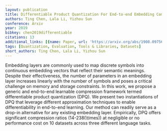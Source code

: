 ```yaml
---
layout: publication
title: Differentiable Product Quantization For End-to-end Embedding Compression
authors: Ting Chen, Lala Li, Yizhou Sun
conference: Arxiv
year: 2019
bibkey: chen2019differentiable
citations: 13
additional_links: [{name: Paper, url: 'https://arxiv.org/abs/1908.09756'}]
tags: [Quantization, Evaluation, Tools & Libraries, Datasets]
short_authors: Ting Chen, Lala Li, Yizhou Sun
---
```

Embedding layers are commonly used to map discrete symbols into continuous
embedding vectors that reflect their semantic meanings. Despite their
effectiveness, the number of parameters in an embedding layer increases
linearly with the number of symbols and poses a critical challenge on memory
and storage constraints. In this work, we propose a generic and end-to-end
learnable compression framework termed differentiable product quantization
(DPQ). We present two instantiations of DPQ that leverage different
approximation techniques to enable differentiability in end-to-end learning.
Our method can readily serve as a drop-in alternative for any existing
embedding layer. Empirically, DPQ offers significant compression ratios
(14-238\(\times\)) at negligible or no performance cost on 10 datasets across
three different language tasks.